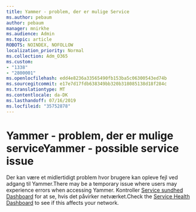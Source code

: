 ```yaml
---
title: Yammer - problem, der er mulige Service
ms.author: pebaum
author: pebaum
manager: mnirkhe
ms.audience: Admin
ms.topic: article
ROBOTS: NOINDEX, NOFOLLOW
localization_priority: Normal
ms.collection: Adm_O365
ms.custom:
- "1338"
- "2800001"
ms.openlocfilehash: edd4e8236a33565490fb153ba5c06300543ed74b
ms.sourcegitcommit: e17e7d17fdb638349bb320b318085138d18f284c
ms.translationtype: MT
ms.contentlocale: da-DK
ms.lasthandoff: 07/16/2019
ms.locfileid: "35752878"
---
```

# <a name="yammer---possible-service-issue"></a><span data-ttu-id="09e2f-102">Yammer - problem, der er mulige service</span><span class="sxs-lookup"><span data-stu-id="09e2f-102">Yammer - possible service issue</span></span>

<span data-ttu-id="09e2f-103">Der kan være et midlertidigt problem hvor brugere kan opleve fejl ved adgang til Yammer.</span><span class="sxs-lookup"><span data-stu-id="09e2f-103">There may be a temporary issue where users may experience errors when accessing Yammer.</span></span> <span data-ttu-id="09e2f-104">Kontroller [Service sundhed Dashboard](https://admin.microsoft.com/AdminPortal/Home#/servicehealth) for at se, hvis det påvirker netværket.</span><span class="sxs-lookup"><span data-stu-id="09e2f-104">Check the [Service Health Dashboard](https://admin.microsoft.com/AdminPortal/Home#/servicehealth) to see if this affects your network.</span></span>

